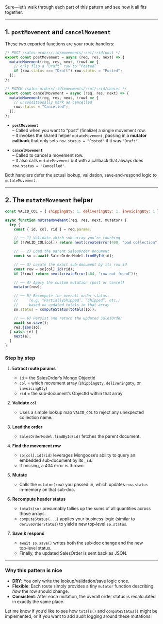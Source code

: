 Sure—let’s walk through each part of this pattern and see how it all fits together.

---

## 1. `postMovement` and `cancelMovement`

These two exported functions are your route handlers:

```js
/* POST /sales-orders/:id/movements/:col/:rid/post */
export const postMovement = async (req, res, next) => {
  mutateMovement(req, res, next, (row) => {
    // only flip a “Draft” row to “Posted”
    if (row.status === "Draft") row.status = "Posted";
  });
};

/* PATCH /sales-orders/:id/movements/:col/:rid/cancel */
export const cancelMovement = async (req, res, next) => {
  mutateMovement(req, res, next, (row) => {
    // unconditionally mark as cancelled
    row.status = "Cancelled";
  });
};
```

- **`postMovement`**  
  – Called when you want to “post” (finalize) a single movement row.  
  – It invokes the shared helper `mutateMovement`, passing in a **mutator callback** that only sets `row.status = "Posted"` if it was `"Draft"`.

- **`cancelMovement`**  
  – Called to cancel a movement row.  
  – It also calls `mutateMovement` but with a callback that always does `row.status = "Cancelled"`.

Both handlers defer the actual lookup, validation, save‑and‑respond logic to `mutateMovement`.

---

## 2. The `mutateMovement` helper

```js
const VALID_COL = { shippingQty: 1, deliveringQty: 1, invoicingQty: 1 };

async function mutateMovement(req, res, next, mutator) {
  try {
    const { id, col, rid } = req.params;

    // ── 1) Validate which sub‑array you’re touching
    if (!VALID_COL[col]) return next(createError(400, "bad collection"));

    // ── 2) Load the parent SalesOrder document
    const so = await SalesOrderModel.findById(id);

    // ── 3) Locate the exact sub‑document by its row id
    const row = so[col].id(rid);
    if (!row) return next(createError(404, "row not found"));

    // ── 4) Apply the custom mutation (post or cancel)
    mutator(row);

    // ── 5) Recompute the overall order status
    //     (e.g. “PartiallyShipped”, “Shipped”, etc.)
    //     based on updated totals in that array
    so.status = computeStatus(totals(so));

    // ── 6) Persist and return the updated SalesOrder
    await so.save();
    res.json(so);
  } catch (e) {
    next(e);
  }
}
```

### Step by step

1. **Extract route params**

   - `id` = the SalesOrder’s Mongo ObjectId
   - `col` = which movement array (`shippingQty`, `deliveringQty`, or `invoicingQty`)
   - `rid` = the sub‑document’s ObjectId within that array

2. **Validate `col`**

   - Uses a simple lookup map `VALID_COL` to reject any unexpected collection name.

3. **Load the order**

   - `SalesOrderModel.findById(id)` fetches the parent document.

4. **Find the movement row**

   - `so[col].id(rid)` leverages Mongoose’s ability to query an embedded sub‑document by its `_id`.
   - If missing, a 404 error is thrown.

5. **Mutate**

   - Calls the `mutator(row)` you passed in, which updates `row.status` in‑memory on that sub‑doc.

6. **Recompute header status**

   - `totals(so)` presumably tallies up the sums of all quantities across those arrays.
   - `computeStatus(...)` applies your business logic (similar to `deriveOrderStatus`) to yield a new top‑level `so.status`.

7. **Save & respond**
   - `await so.save()` writes both the sub‑doc change and the new top‑level status.
   - Finally, the updated SalesOrder is sent back as JSON.

---

### Why this pattern is nice

- **DRY**: You only write the lookup/validation/save logic once.
- **Flexible**: Each route simply provides a tiny `mutator` function describing _how_ the row should change.
- **Consistent**: After each mutation, the overall order status is recalculated in exactly the same place.

Let me know if you’d like to see how `totals()` and `computeStatus()` might be implemented, or if you want to add audit logging around these mutations!
